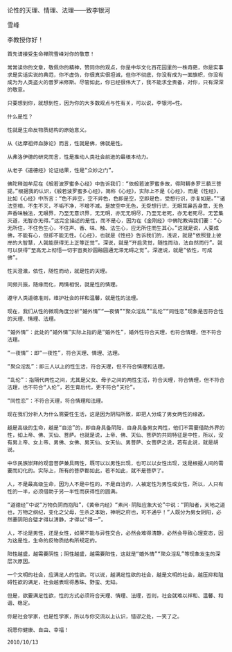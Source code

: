 论性的天理、情理、法理——致李银河

雪峰


李教授你好！

    首先请接受生命禅院雪峰对你的敬意！

    常常读你的文章，敬佩你的精神，赞同你的观点，你是中华文化百花园里的一株奇葩，你是实事求是实话实说的典范，你不虚伪，你很真实很坦诚，但你不彻底，你没有成为一面旗帜，你没有成为为人类盗火的普罗米修斯。尽管如此，你已经很伟大了，我不能求全责备，对你，只有深深的敬意。

    只要想到你，就想到性，因为你的大多数观点与性有关，可以说，李银河=性。

    什么是性？

    性就是生命反物质结构的原始意义。

    从《达摩祖师血脉论》而言，性就是佛，佛就是性。

    从弗洛伊德的研究而言，性是推动人类社会前进的最根本动力。

    从老子《道德经》论证结果，性是“众妙之门”。

    佛陀释迦牟尼在《般若波罗蜜多心经》中告诉我们：“依般若波罗蜜多故，得阿耨多罗三藐三菩提。”根据我的认识，《般若波罗蜜多心经》，简称《心经》，实际上不是《心经》，而是《性经》，比如《心经》中所言：“色不异空，空不异色，色即是空，空即是色，受想行识，亦复如是。”“诸法空相，不生不灭，不垢不净，不增不减。是故空中无色，无受想行识，无眼耳鼻舌身意，无色声香味触法，无眼界，乃至无意识界，无无明，亦无无明尽，乃至无老死，亦无老死尽。无苦集灭道，无智亦无得。”这完全描述的是性，而不是心，因为在《金刚经》中佛陀教诲我们要：“心无所住，不住色生心，不住声、香、味、触、法生心，应无所住而生其心。”这就是说，人要成佛，不能有心，但却不能无性。《心经》，也就是《性经》告诉我们的，浅说，就是“依照登上彼岸的大智慧，人就能获得无上正等正觉”。深说，就是“开启灵觉，随性而动，法自然而行”。就可以获得“至高无上彻悟一切宇宙奥妙圆融圆通无滞无碍之觉”。深邃说，就是“依性，可成佛”。

    性天澄澈，依性，随性而动，就是性的天理。

    同频共振，随缘而化，两情相悦，就是性的情理。

    遵守人类道德准则，维护社会的祥和温馨，就是性的法理。

    现在，我们从性的微观角度分析“婚外情”“一夜情”“聚众淫乱”“乱伦”“同性恋”现象是否符合性的天理、情理、法理。

    “婚外情”：此处的“婚外情”实际上指的是“婚外性”，婚外性符合天理，也符合情理，但不符合法理。

    “一夜情”：即“一夜性”，符合天理、情理、法理。

    “聚众淫乱”：即三人以上的性生活，符合天理，但不符合情理和法理。

    “乱伦”：指隔代两性之间，尤其是父女、母子之间的两性生活，符合天理，符合情理，但不符合法理，也不符合“人伦”，若生育后代，更不符合“天伦”。

    “同性恋”：不符合天理，符合情理和法理。

    现在我们分析人为什么需要性生活，这是因为阴阳所致，即把人分成了男女两性的缘故。

    越是高级的生命，越是“自洽”的，即自身具备阴阳，自身具备男女两性，他们不需要借助外界的性，如上帝、佛、天仙、菩萨。也就是说，上帝、佛、天仙、菩萨的共同特征是中性，所以，没有男上帝、女上帝、男佛、女佛、男天仙、女天仙、男菩萨、女菩萨之说，若有此说，就是胡说。

    中华民族崇拜的观音菩萨兼具两性，既可以以男性出现，也可以以女性出现，这是根据人间的需要而幻化的。实际上，所有的菩萨都如此，若不如此，就不是菩萨了。

    人，不是最高级生命，因为人不是中性的，不是自洽的，人被定性为男性或女性，所以，人只有性的一半，必须借助于另一半性而获得性的圆满。

    “道德经”中说“万物负阴而抱阳”，《黄帝内经》“素问·阴阳应象大论”中说：“阴阳者，天地之道也，万物之纲纪，变化之父母，生杀之本始，神明之府也，可不通乎！”人既分为男女阴阳，必然要阴阳合璧才得以清静，才得以“得一”。

    人，不论是男性，还是女性，如果不能与异性交合，必然会难得清静，必然会导致心理变态，因为这是性，生命的反物质结构所规定的。

    阳性越盛，越需要阴性；阴性越盛，越需要阳性，这就是“婚外情”“聚众淫乱”等现象发生的深层次原因。

    一个文明的社会，应满足人的性欲。可以说，越满足性欲的社会，越是文明的社会，越压抑和阻碍性欲的满足，社会越表现得愚昧、野蛮、无知。

    但是，欲要满足性欲，性的方式必须符合天理、情理、法理，否则，社会就难以祥和、温馨、和谐、稳定。

    你是社会学家，也是性学家，所以与你交流以上认识，错谬之处，一笑了之。

    祝愿你健康、自由、幸福！

    2010/10/13



